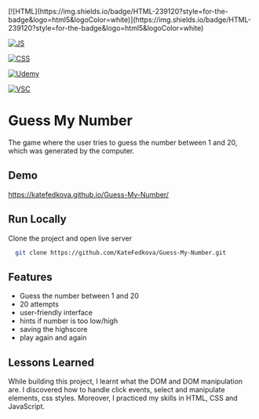 ﻿<p align="center">
<div>[![HTML](https://img.shields.io/badge/HTML-239120?style=for-the-badge&logo=html5&logoColor=white)](https://img.shields.io/badge/HTML-239120?style=for-the-badge&logo=html5&logoColor=white)</div>

[![JS](https://img.shields.io/badge/JavaScript-323330?style=for-the-badge&logo=javascript&logoColor=F7DF1E)](https://img.shields.io/badge/JavaScript-323330?style=for-the-badge&logo=javascript&logoColor=F7DF1E)

[![CSS](https://img.shields.io/badge/CSS-239120?&style=for-the-badge&logo=css3&logoColor=white)](https://img.shields.io/badge/CSS-239120?&style=for-the-badge&logo=css3&logoColor=white)

[![Udemy](https://img.shields.io/badge/Udemy-EC5252?style=for-the-badge&logo=Udemy&logoColor=white)](https://img.shields.io/badge/Udemy-EC5252?style=for-the-badge&logo=Udemy&logoColor=white)

[![VSC](https://img.shields.io/badge/Visual_Studio_Code-0078D4?style=for-the-badge&logo=visual%20studio%20code&logoColor=white)](https://img.shields.io/badge/Visual_Studio_Code-0078D4?style=for-the-badge&logo=visual%20studio%20code&logoColor=white)

</p>

# Guess My Number

The game where the user tries to guess the number between 1 and 20, which was generated by the computer.

## Demo

https://katefedkova.github.io/Guess-My-Number/

## Run Locally

Clone the project and open live server

```bash
  git clone https://github.com/KateFedkova/Guess-My-Number.git
```

## Features

- Guess the number between 1 and 20
- 20 attempts
- user-friendly interface
- hints if number is too low/high
- saving the highscore
- play again and again

## Lessons Learned

While building this project, I learnt what the DOM and DOM manipulation are. I discovered how to handle click events, select and manipulate elements, css styles. Moreover, I practiced my skills in HTML, CSS and JavaScript.

